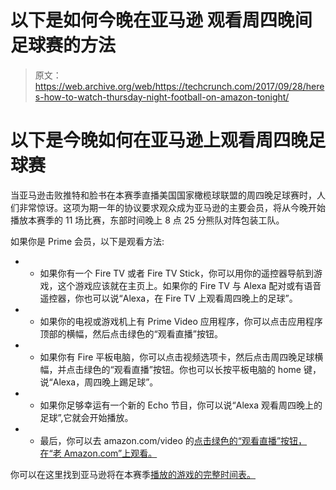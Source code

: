 # 以下是如何今晚在亚马逊 观看周四晚间足球赛的方法

> 原文：<https://web.archive.org/web/https://techcrunch.com/2017/09/28/heres-how-to-watch-thursday-night-football-on-amazon-tonight/>

# 以下是今晚如何在亚马逊上观看周四晚足球赛

当亚马逊击败推特和脸书在本赛季直播美国国家橄榄球联盟的周四晚足球赛时，人们非常惊讶。这项为期一年的协议要求观众成为亚马逊的主要会员，将从今晚开始播放本赛季的 11 场比赛，东部时间晚上 8 点 25 分熊队对阵包装工队。

如果你是 Prime 会员，以下是观看方法:

*   *   如果你有一个 Fire TV 或者 Fire TV Stick，你可以用你的遥控器导航到游戏，这个游戏应该就在主页上。如果你的 Fire TV 与 Alexa 配对或有语音遥控器，你也可以说“Alexa，在 Fire TV 上观看周四晚上的足球”。

*   *   如果你的电视或游戏机上有 Prime Video 应用程序，你可以点击应用程序顶部的横幅，然后点击绿色的“观看直播”按钮。

*   *   如果你有 Fire 平板电脑，你可以点击视频选项卡，然后点击周四晚足球横幅，并点击绿色的“观看直播”按钮。你也可以长按平板电脑的 home 键，说“Alexa，周四晚上踢足球”。

*   *   如果你足够幸运有一个新的 Echo 节目，你可以说“Alexa 观看周四晚上的足球”,它就会开始播放。

*   *   最后，你可以去 amazon.com/video 的[点击绿色的“观看直播”按钮，在“老 Amazon.com”上观看。](https://web.archive.org/web/20230307142252/http://amazon.com/video)

你可以在这里找到亚马逊将在本赛季[播放的游戏的完整时间表。](https://web.archive.org/web/20230307142252/https://www.amazon.com/gp/video/detail/B074Q4YQK2/ref=atv_hm_hom_1_c_h_hkpt17tnf_1_1?ie=UTF8&pf_rd_i=home&pf_rd_m=ATVPDKIKX0DER&pf_rd_p=2781300222&pf_rd_r=7FSAVG8FWNCFEGYMT0N1&pf_rd_s=center-2&pf_rd_t=12401)